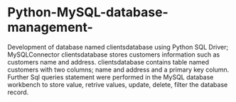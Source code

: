 ﻿# Python-MySQL-database-management-
 Development of database named clientsdatabase using Python SQL Driver; MySQLConnector 
 clientsdatabase stores customers information such as customers name and address.
 clientsdatabase contains table named customers with two columns; name and address and a primary key column.
 Further Sql queries statement  were performed in the MySQL database workbench to store value, retrive values, update, delete, filter the database record.
